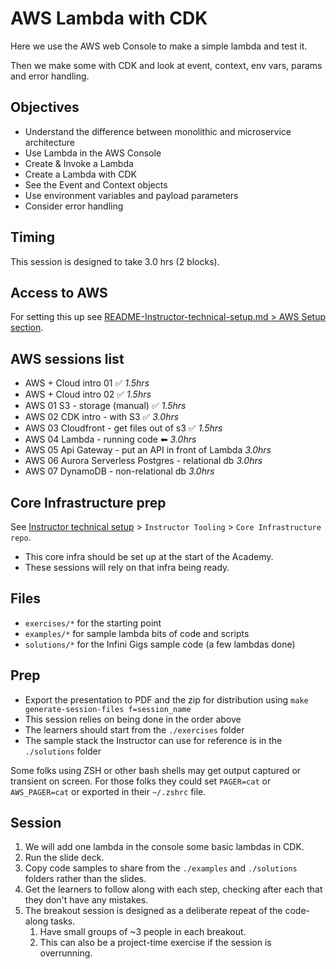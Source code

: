 # AWS Lambda with CDK

Here we use the AWS web Console to make a simple lambda and test it.

Then we make some with CDK and look at event, context, env vars, params and error handling.

## Objectives

- Understand the difference between monolithic and microservice architecture
- Use Lambda in the AWS Console
- Create & Invoke a Lambda
- Create a Lambda with CDK
- See the Event and Context objects
- Use environment variables and payload parameters
- Consider error handling

## Timing

This session is designed to take 3.0 hrs (2 blocks).

## Access to AWS

For setting this up see [README-Instructor-technical-setup.md > AWS Setup section](../README-Instructor-technical-setup.md).

## AWS sessions list

- AWS + Cloud intro 01 ✅ _1.5hrs_
- AWS + Cloud intro 02 ✅ _1.5hrs_
- AWS 01 S3 - storage (manual) ✅ _1.5hrs_
- AWS 02 CDK intro - with S3 ✅ _3.0hrs_
- AWS 03 Cloudfront - get files out of s3 ✅ _1.5hrs_
- AWS 04 Lambda - running code ⬅ _3.0hrs_
- AWS 05 Api Gateway - put an API in front of Lambda _3.0hrs_
- AWS 06 Aurora Serverless Postgres - relational db _3.0hrs_
- AWS 07 DynamoDB - non-relational db _3.0hrs_

## Core Infrastructure prep

See [Instructor technical setup](./README-Instructor-technical-setup.md) > `Instructor Tooling` > `Core Infrastructure repo`.

- This core infra should be set up at the start of the Academy.
- These sessions will rely on that infra being ready.

## Files

- `exercises/*` for the starting point
- `examples/*` for sample lambda bits of code and scripts
- `solutions/*` for the Infini Gigs sample code (a few lambdas done)

## Prep

- Export the presentation to PDF and the zip for distribution using `make generate-session-files f=session_name`
- This session relies on being done in the order above
- The learners should start from the `./exercises` folder
- The sample stack the Instructor can use for reference is in the `./solutions` folder

Some folks using ZSH or other bash shells may get output captured or transient on screen. For those folks they could set `PAGER=cat` or `AWS_PAGER=cat` or exported in their `~/.zshrc` file.

## Session

1. We will add one lambda in the console some basic lambdas in CDK.
1. Run the slide deck.
1. Copy code samples to share from the `./examples` and `./solutions` folders rather than the slides.
1. Get the learners to follow along with each step, checking after each that they don't have any mistakes.
1. The breakout session is designed as a deliberate repeat of the code-along tasks.
    1. Have small groups of ~3 people in each breakout.
    1. This can also be a project-time exercise if the session is overrunning.
